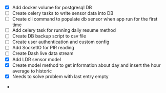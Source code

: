 - [x] Add docker volume for postgresql DB
- [ ] Create celery tasks to write sensor data into DB
- [ ] Create cli command to populate db sensor when app run for the first time
- [ ] Add celery task for running daily resume method
- [ ] Create DB backup script to csv file
- [ ] Create user authentication and custom config
- [ ] Add SocketIO for PIR reading
- [ ] Create Dash live data stream
- [x] Add LDR sensor model
- [x] Create model method to get information about day and insert the hour average to historic
- [x] Needs to solve problem with last entry empty
-
